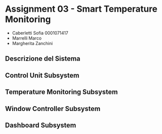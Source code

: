 # Assignment 03 - Smart Temperature Monitoring
- Caberletti Sofia 0001071417
- Marrelli Marco
- Margherita Zanchini

## Descrizione del Sistema


## Control Unit Subsystem


## Temperature Monitoring Subsystem


## Window Controller Subsystem


## Dashboard Subsystem